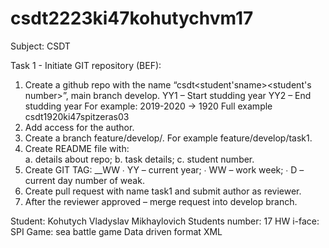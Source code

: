 # csdt2223ki47kohutychvm17

Subject: CSDT

Task 1 - Initiate GIT repository (BEF):
  1. Create a github repo with the name “csdt<student'sname><student's number>”, main branch develop.
    YY1 – Start studding year
    YY2 – End studding year
    For example: 2019-2020 -> 1920 
    Full example csdt1920ki47spitzeras03
  2. Add access for the author.
  3. Create a branch feature/develop/.
    For example feature/develop/task1.
  4. Create README file with:  
    a. details about repo; 
    b. task details; 
    c. student number.
  5. Create GIT TAG: <PROJECT NAME>_<VERSION>_WW<YYWWD>
    ∙ YY – current year;
    ∙ WW – work week; 
    ∙ D – current day number of weak.
  6. Create pull request with name task1 and submit author as reviewer.
  7. After the reviewer approved – merge request into develop branch.

Student:            Kohutych Vladyslav Mikhaylovich
Students number:    17 
HW i-face:          SPI
Game:               sea battle game
Data driven format  XML
